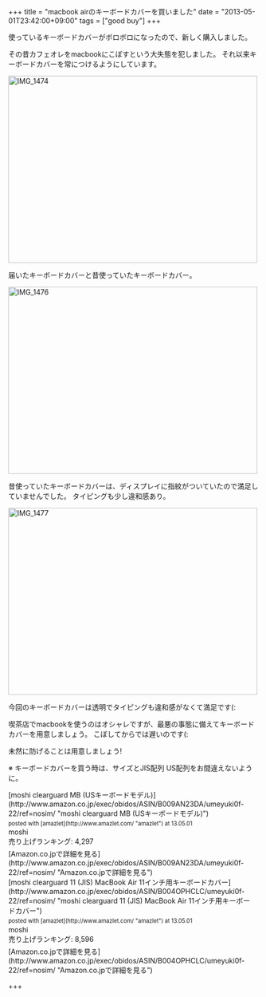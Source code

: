 +++
title =  "macbook airのキーボードカバーを買いました"
date =  "2013-05-01T23:42:00+09:00"
tags = ["good buy"]
+++
<p>使っているキーボードカバーがボロボロになったので、新しく購入しました。</p>

<p>その昔カフェオレをmacbookにこぼすという大失態を犯しました。
それ以来キーボードカバーを常につけるようにしています。</p>

<p><a href="http://www.flickr.com/photos/68742489@N02/8699149780/" title="IMG_1474 by umeyuki1326, on Flickr"><img src="http://farm9.staticflickr.com/8554/8699149780_3e2d6516e7.jpg" width="500" height="375" alt="IMG_1474"></a></p>

<p>届いたキーボードカバーと昔使っていたキーボードカバー。</p>

<p><a href="http://www.flickr.com/photos/68742489@N02/8698025821/" title="IMG_1476 by umeyuki1326, on Flickr"><img src="http://farm9.staticflickr.com/8547/8698025821_9690256026.jpg" width="500" height="375" alt="IMG_1476"></a></p>

<p>昔使っていたキーボードカバーは、ディスプレイに指紋がついていたので満足していませんでした。
タイピングも少し違和感あり。</p>

<p><a href="http://www.flickr.com/photos/68742489@N02/8699149304/" title="IMG_1477 by umeyuki1326, on Flickr"><img src="http://farm9.staticflickr.com/8545/8699149304_5a2c1c6047.jpg" width="500" height="375" alt="IMG_1477"></a></p>

<p>今回のキーボードカバーは透明でタイピングも違和感がなくて満足です(:</p>

<p>喫茶店でmacbookを使うのはオシャレですが、最悪の事態に備えてキーボードカバーを用意しましょう。
こぼしてからでは遅いのです(:</p>

<p>未然に防げることは用意しましょう!</p>

<p>※ キーボードカバーを買う時は、サイズとJIS配列 US配列をお間違えないように。</p>

<div class="amazlet-box" style="margin-bottom:0px;"><div class="amazlet-image" style="float:left;margin:0px 12px 1px 0px;">[moshi clearguard MB (USキーボードモデル)](http://www.amazon.co.jp/exec/obidos/ASIN/B009AN23DA/umeyuki0f-22/ref=nosim/ "moshi clearguard MB (USキーボードモデル)")<div class="amazlet-powered-date" style="font-size:80%;margin-top:5px;line-height:120%">posted with [amazlet](http://www.amazlet.com/ "amazlet") at 13.05.01</div></div><div class="amazlet-detail">moshi <br />売り上げランキング: 4,297<br /></div><div class="amazlet-sub-info" style="float: left;"><div class="amazlet-link" style="margin-top: 5px">[Amazon.co.jpで詳細を見る](http://www.amazon.co.jp/exec/obidos/ASIN/B009AN23DA/umeyuki0f-22/ref=nosim/ "Amazon.co.jpで詳細を見る")</div></div></div><div class="amazlet-footer" style="clear: left"></div></div>

<div class="amazlet-box" style="margin-bottom:0px;"><div class="amazlet-image" style="float:left;margin:0px 12px 1px 0px;">[moshi clearguard 11 (JIS) MacBook Air 11インチ用キーボードカバー](http://www.amazon.co.jp/exec/obidos/ASIN/B004OPHCLC/umeyuki0f-22/ref=nosim/ "moshi clearguard 11 (JIS) MacBook Air 11インチ用キーボードカバー")<div class="amazlet-powered-date" style="font-size:80%;margin-top:5px;line-height:120%">posted with [amazlet](http://www.amazlet.com/ "amazlet") at 13.05.01</div></div><div class="amazlet-detail">moshi <br />売り上げランキング: 8,596<br /></div><div class="amazlet-sub-info" style="float: left;"><div class="amazlet-link" style="margin-top: 5px">[Amazon.co.jpで詳細を見る](http://www.amazon.co.jp/exec/obidos/ASIN/B004OPHCLC/umeyuki0f-22/ref=nosim/ "Amazon.co.jpで詳細を見る")</div></div></div><div class="amazlet-footer" style="clear: left"></div></div>

+++
